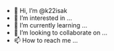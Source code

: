- 👋 Hi, I’m @k22isak
- 👀 I’m interested in ...
- 🌱 I’m currently learning ...
- 💞️ I’m looking to collaborate on ...
- 📫 How to reach me ...

<!---
k22isak/k22isak is a ✨ special ✨ repository because its `README.md` (this file) appears on your GitHub profile.
You can click the Preview link to take a look at your changes.
--->
